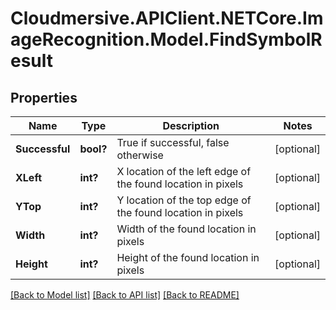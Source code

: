 # Cloudmersive.APIClient.NETCore.ImageRecognition.Model.FindSymbolResult
## Properties

Name | Type | Description | Notes
------------ | ------------- | ------------- | -------------
**Successful** | **bool?** | True if successful, false otherwise | [optional] 
**XLeft** | **int?** | X location of the left edge of the found location in pixels | [optional] 
**YTop** | **int?** | Y location of the top edge of the found location in pixels | [optional] 
**Width** | **int?** | Width of the found location in pixels | [optional] 
**Height** | **int?** | Height of the found location in pixels | [optional] 

[[Back to Model list]](../README.md#documentation-for-models) [[Back to API list]](../README.md#documentation-for-api-endpoints) [[Back to README]](../README.md)

